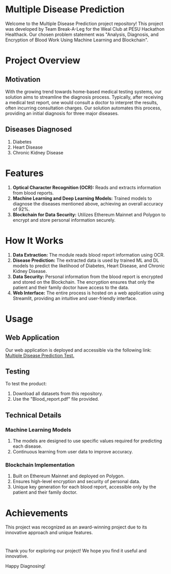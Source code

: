 # Multiple Disease Prediction
Welcome to the Multiple Disease Prediction project repository! This project was developed by Team Break-A-Leg for the Weal Club at PESU Hackathon Healthack. Our chosen problem statement was "Analysis, Diagnosis, and Encryption of Blood Work Using Machine Learning and Blockchain".

# Project Overview
## Motivation
With the growing trend towards home-based medical testing systems, our solution aims to streamline the diagnosis process. Typically, after receiving a medical test report, one would consult a doctor to interpret the results, often incurring consultation charges. Our solution automates this process, providing an initial diagnosis for three major diseases.

## Diseases Diagnosed
1. Diabetes
2. Heart Disease
3. Chronic Kidney Disease

# Features
1. **Optical Character Recognition (OCR):** Reads and extracts information from blood reports.
2. **Machine Learning and Deep Learning Models:** Trained models to diagnose the diseases mentioned above, achieving an overall accuracy of 92%.
3. **Blockchain for Data Security:** Utilizes Ethereum Mainnet and Polygon to encrypt and store personal information securely.

# How It Works
1. **Data Extraction:** The module reads blood report information using OCR.
2. **Disease Prediction:** The extracted data is used by trained ML and DL models to predict the likelihood of Diabetes, Heart Disease, and Chronic Kidney Disease.
3. **Data Security:** Personal information from the blood report is encrypted and stored on the Blockchain. The encryption ensures that only the patient and their family doctor have access to the data.
4. **Web Interface:** The entire process is hosted on a web application using Streamlit, providing an intuitive and user-friendly interface.

# Usage
## Web Application
Our web application is deployed and accessible via the following link: [Multiple Disease Prediction Test.]([https://nishamurthy-22-multiple-disease-prediction-test-0ldo4u.streamlitapp.com/](https://shreyaskatti-analysis-diagnosis-and-encryption-of-blood-work.streamlit.app/))

## Testing
To test the product:
1. Download all datasets from this repository.
2. Use the "Blood_report.pdf" file provided.

## Technical Details
### Machine Learning Models
1. The models are designed to use specific values required for predicting each disease.
2. Continuous learning from user data to improve accuracy.

### Blockchain Implementation
1. Built on Ethereum Mainnet and deployed on Polygon.
2. Ensures high-level encryption and security of personal data.
3. Unique key generation for each blood report, accessible only by the patient and their family doctor.

# Achievements
This project was recognized as an award-winning project due to its innovative approach and unique features.

#
Thank you for exploring our project! We hope you find it useful and innovative.

Happy Diagnosing!
